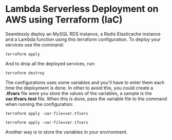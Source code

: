 # Lambda Serverless Deployment on AWS using Terraform (IaC)

Seamlessly deploy an MySQL RDS instance, a Redis Elasticache instance and 
a Lambda function using this terraform configuration.
To deploy your services use the command:

```
terraform apply 
```

And to drop all the deployed services, run: 

```
terraform destroy
```

The configurations uses some variables and you'll have to enter them each time
the deployment is done. In other to avoid this, you could create a **.tfvars**
file were you store the values of the variables, a sample is the **var.tfvars.test**
file. When this is done, pass the variable file to the command when running the 
configuration:

```
terraform apply -var-file=var.tfvars
```

```
terraform apply -var-file=var.tfvars
```

Another way is to store the variables in your environment.